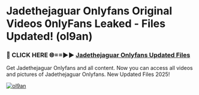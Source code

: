 # Jadethejaguar Onlyfans Original Videos 0nlyFans Leaked - Files Updated! (ol9an)

<h3>🔴 CLICK HERE 🌐==►► <a href="https://tinyurl.com/2m67pmp6" rel="nofollow">Jadethejaguar Onlyfans Updated Files</a></h3>

Get Jadethejaguar Onlyfans and all content. Now you can access all videos and pictures of Jadethejaguar Onlyfans. New Updated Files 2025!

[![ol9an](https://i.imgur.com/H4QAA4z.gif)](https://tinyurl.com/2m67pmp6)